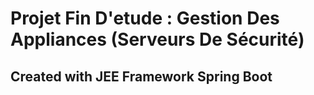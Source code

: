 # Projet Fin D'etude : Gestion Des Appliances (Serveurs De Sécurité)
## Created with JEE Framework Spring Boot
